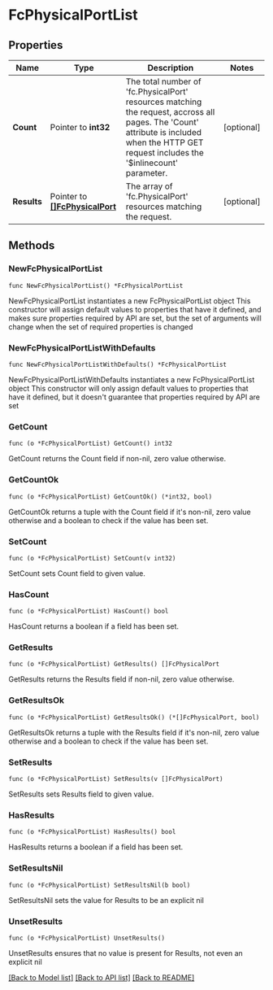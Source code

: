 # FcPhysicalPortList

## Properties

Name | Type | Description | Notes
------------ | ------------- | ------------- | -------------
**Count** | Pointer to **int32** | The total number of &#39;fc.PhysicalPort&#39; resources matching the request, accross all pages. The &#39;Count&#39; attribute is included when the HTTP GET request includes the &#39;$inlinecount&#39; parameter. | [optional] 
**Results** | Pointer to [**[]FcPhysicalPort**](fc.PhysicalPort.md) | The array of &#39;fc.PhysicalPort&#39; resources matching the request. | [optional] 

## Methods

### NewFcPhysicalPortList

`func NewFcPhysicalPortList() *FcPhysicalPortList`

NewFcPhysicalPortList instantiates a new FcPhysicalPortList object
This constructor will assign default values to properties that have it defined,
and makes sure properties required by API are set, but the set of arguments
will change when the set of required properties is changed

### NewFcPhysicalPortListWithDefaults

`func NewFcPhysicalPortListWithDefaults() *FcPhysicalPortList`

NewFcPhysicalPortListWithDefaults instantiates a new FcPhysicalPortList object
This constructor will only assign default values to properties that have it defined,
but it doesn't guarantee that properties required by API are set

### GetCount

`func (o *FcPhysicalPortList) GetCount() int32`

GetCount returns the Count field if non-nil, zero value otherwise.

### GetCountOk

`func (o *FcPhysicalPortList) GetCountOk() (*int32, bool)`

GetCountOk returns a tuple with the Count field if it's non-nil, zero value otherwise
and a boolean to check if the value has been set.

### SetCount

`func (o *FcPhysicalPortList) SetCount(v int32)`

SetCount sets Count field to given value.

### HasCount

`func (o *FcPhysicalPortList) HasCount() bool`

HasCount returns a boolean if a field has been set.

### GetResults

`func (o *FcPhysicalPortList) GetResults() []FcPhysicalPort`

GetResults returns the Results field if non-nil, zero value otherwise.

### GetResultsOk

`func (o *FcPhysicalPortList) GetResultsOk() (*[]FcPhysicalPort, bool)`

GetResultsOk returns a tuple with the Results field if it's non-nil, zero value otherwise
and a boolean to check if the value has been set.

### SetResults

`func (o *FcPhysicalPortList) SetResults(v []FcPhysicalPort)`

SetResults sets Results field to given value.

### HasResults

`func (o *FcPhysicalPortList) HasResults() bool`

HasResults returns a boolean if a field has been set.

### SetResultsNil

`func (o *FcPhysicalPortList) SetResultsNil(b bool)`

 SetResultsNil sets the value for Results to be an explicit nil

### UnsetResults
`func (o *FcPhysicalPortList) UnsetResults()`

UnsetResults ensures that no value is present for Results, not even an explicit nil

[[Back to Model list]](../README.md#documentation-for-models) [[Back to API list]](../README.md#documentation-for-api-endpoints) [[Back to README]](../README.md)



